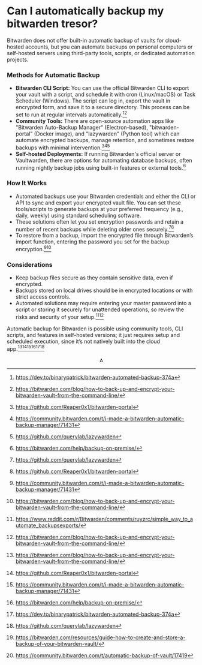 # Can I automatically backup my bitwarden tresor?

Bitwarden does not offer built-in automatic backup of vaults for cloud-hosted accounts, but you can automate backups on personal computers or self-hosted servers using third-party tools, scripts, or dedicated automation projects.

### Methods for Automatic Backup

- **Bitwarden CLI Script:** You can use the official Bitwarden CLI to export your vault with a script, and schedule it with cron (Linux/macOS) or Task Scheduler (Windows). The script can log in, export the vault in encrypted form, and save it to a secure directory. This process can be set to run at regular intervals automatically.[^5][^6]
- **Community Tools:** There are open-source automation apps like "Bitwarden Auto-Backup Manager" (Electron-based), "bitwarden-portal" (Docker image), and "lazywarden" (Python tool) which can automate encrypted backups, manage retention, and sometimes restore backups with minimal intervention.[^1][^2][^9]
- **Self-hosted Deployments:** If running Bitwarden's official server or Vaultwarden, there are options for automating database backups, often running nightly backup jobs using built-in features or external tools.[^3]


### How It Works

- Automated backups use your Bitwarden credentials and either the CLI or API to sync and export your encrypted vault file. You can set these tools/scripts to generate backups at your preferred frequency (e.g., daily, weekly) using standard scheduling software.
- These solutions often let you set encryption passwords and retain a number of recent backups while deleting older ones securely.[^9][^1]
- To restore from a backup, import the encrypted file through Bitwarden’s import function, entering the password you set for the backup encryption.[^2][^6]


### Considerations

- Keep backup files secure as they contain sensitive data, even if encrypted.
- Backups stored on local drives should be in encrypted locations or with strict access controls.
- Automated solutions may require entering your master password into a script or storing it securely for unattended operations, so review the risks and security of your setup.[^4][^6]

Automatic backup for Bitwarden is possible using community tools, CLI scripts, and features in self-hosted versions; it just requires setup and scheduled execution, since it’s not natively built into the cloud app.[^6][^1][^2][^3][^5][^9]
<span style="display:none">[^7][^8]</span>

<div align="center">⁂</div>

[^1]: https://github.com/Reaper0x1/bitwarden-portal

[^2]: https://community.bitwarden.com/t/i-made-a-bitwarden-automatic-backup-manager/71431

[^3]: https://bitwarden.com/help/backup-on-premise/

[^4]: https://www.reddit.com/r/Bitwarden/comments/ruyzrc/simple_way_to_automate_backupsexports/

[^5]: https://dev.to/binarypatrick/bitwarden-automated-backup-374a

[^6]: https://bitwarden.com/blog/how-to-back-up-and-encrypt-your-bitwarden-vault-from-the-command-line/

[^7]: https://bitwarden.com/resources/guide-how-to-create-and-store-a-backup-of-your-bitwarden-vault/

[^8]: https://community.bitwarden.com/t/automatic-backup-of-vault/17419

[^9]: https://github.com/querylab/lazywarden


